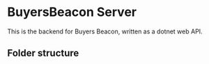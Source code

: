 ﻿# BuyersBeacon Server

This is the backend for Buyers Beacon, written as a dotnet web API.

## Folder structure